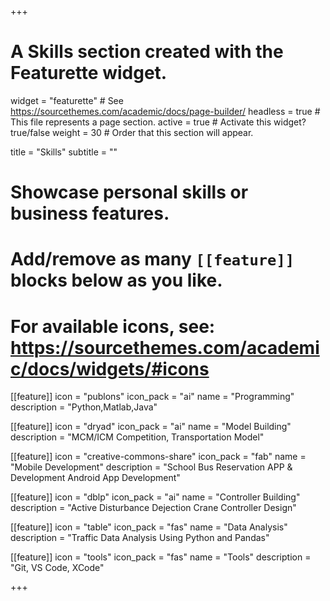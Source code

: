 +++
# A Skills section created with the Featurette widget.
widget = "featurette"  # See https://sourcethemes.com/academic/docs/page-builder/
headless = true  # This file represents a page section.
active = true  # Activate this widget? true/false
weight = 30  # Order that this section will appear.

title = "Skills"
subtitle = ""

# Showcase personal skills or business features.
# 
# Add/remove as many `[[feature]]` blocks below as you like.
# 
# For available icons, see: https://sourcethemes.com/academic/docs/widgets/#icons

[[feature]]
  icon = "publons"
  icon_pack = "ai"
  name = "Programming"
  description = "Python,Matlab,Java"
  
[[feature]]
  icon = "dryad"
  icon_pack = "ai"
  name = "Model Building"
  description = "MCM/ICM Competition, Transportation Model"  
  
[[feature]]
  icon = "creative-commons-share"
  icon_pack = "fab"
  name = "Mobile Development"
  description = "School Bus Reservation APP & Development Android App Development"
  
[[feature]]
  icon = "dblp"
  icon_pack = "ai"
  name = "Controller Building"
  description = "Active Disturbance Dejection Crane Controller Design"
  
[[feature]]
  icon = "table"
  icon_pack = "fas"
  name = "Data Analysis"
  description = "Traffic Data Analysis Using Python and Pandas"
  
[[feature]]
  icon = "tools"
  icon_pack = "fas"
  name = "Tools"
  description = "Git, VS Code, XCode"

+++
